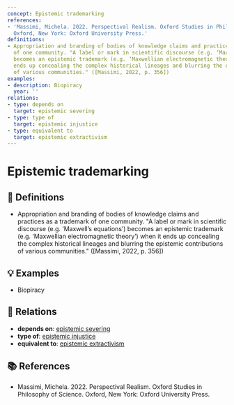 ```yaml
---
concept: Epistemic trademarking
references:
- 'Massimi, Michela. 2022. Perspectival Realism. Oxford Studies in Philosophy of Science.
  Oxford, New York: Oxford University Press.'
definitions:
- Appropriation and branding of bodies of knowledge claims and practices as a trademark
  of one community. "A label or mark in scientific discourse (e.g. ‘Maxwell’s equations’)
  becomes an epistemic trademark (e.g. ‘Maxwellian electromagnetic theory’) when it
  ends up concealing the complex historical lineages and blurring the epistemic contributions
  of various communities." ([Massimi, 2022, p. 356])
examples:
- description: Biopiracy
  year: ''
relations:
- type: depends on
  target: epistemic severing
- type: type of
  target: epistemic injustice
- type: equivalent to
  target: epistemic extractivism
---
```


# Epistemic trademarking

## 📖 Definitions

- Appropriation and branding of bodies of knowledge claims and practices as a trademark of one community. "A label or mark in scientific discourse (e.g. ‘Maxwell’s equations’) becomes an epistemic trademark (e.g. ‘Maxwellian electromagnetic theory’) when it ends up concealing the complex historical lineages and blurring the epistemic contributions of various communities." ([Massimi, 2022, p. 356])

## 💡 Examples

- Biopiracy

## 🔗 Relations

- **depends on**: [epistemic severing](./epistemic-severing.md)
- **type of**: [epistemic injustice](./epistemic-injustice.md)
- **equivalent to**: [epistemic extractivism](./epistemic-extractivism.md)

## 📚 References

- Massimi, Michela. 2022. Perspectival Realism. Oxford Studies in Philosophy of Science. Oxford, New York: Oxford University Press.
